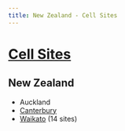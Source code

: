 ```yaml
---
title: New Zealand - Cell Sites
---
```


# [Cell Sites](../)

## New Zealand

* Auckland
* [Canterbury](can)
* [Waikato](wko) (14 sites)
